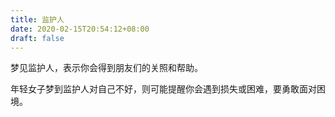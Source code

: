 ```yaml
---
title: 监护人
date: 2020-02-15T20:54:12+08:00
draft: false
---
```


梦见监护人，表示你会得到朋友们的关照和帮助。

年轻女子梦到监护人对自己不好，则可能提醒你会遇到损失或困难，要勇敢面对困境。

